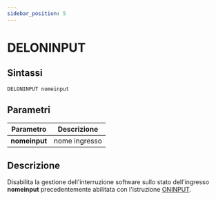 ```yaml
---
sidebar_position: 5
---
```


# DELONINPUT

## Sintassi

  ```
DELONINPUT nomeinput
  ```

## Parametri
|Parametro                    | Descrizione                |                
|-----------------------------|----------------------------|
| **nomeinput**               | nome ingresso              |         

## Descrizione
Disabilita la gestione dell'interruzione software sullo stato dell’ingresso **nomeinput** precedentemente abilitata con l'istruzione [ONINPUT](ONINPUT.md).